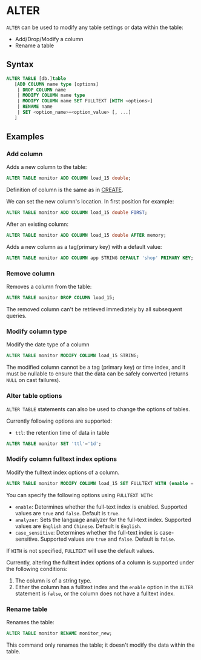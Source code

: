 # ALTER

`ALTER` can be used to modify any table settings or data within the table:

* Add/Drop/Modify a column
* Rename a table

## Syntax

```sql
ALTER TABLE [db.]table
   [ADD COLUMN name type [options]
    | DROP COLUMN name
    | MODIFY COLUMN name type
    | MODIFY COLUMN name SET FULLTEXT [WITH <options>]
    | RENAME name
    | SET <option_name>=<option_value> [, ...]
   ]
```

## Examples

### Add column

Adds a new column to the table:

```sql
ALTER TABLE monitor ADD COLUMN load_15 double;
```

Definition of column is the same as in [CREATE](./create.md).

We can set the new column's location. In first position for example:

```sql
ALTER TABLE monitor ADD COLUMN load_15 double FIRST;
```

After an existing column:

```sql
ALTER TABLE monitor ADD COLUMN load_15 double AFTER memory;
```

Adds a new column as a tag(primary key) with a default value:
```sql
ALTER TABLE monitor ADD COLUMN app STRING DEFAULT 'shop' PRIMARY KEY;
```

### Remove column

Removes a column from the table:

```sql
ALTER TABLE monitor DROP COLUMN load_15;
```

The removed column can't be retrieved immediately by all subsequent queries.

### Modify column type

Modify the date type of a column

```sql
ALTER TABLE monitor MODIFY COLUMN load_15 STRING;
```

The modified column cannot be a tag (primary key) or time index, and it must be nullable to ensure that the data can be safely converted (returns `NULL` on cast failures).

### Alter table options

`ALTER TABLE` statements can also be used to change the options of tables. 

Currently following options are supported:
- `ttl`: the retention time of data in table

```sql
ALTER TABLE monitor SET 'ttl'='1d';
```

### Modify column fulltext index options

Modify the fulltext index options of a column.

```sql
ALTER TABLE monitor MODIFY COLUMN load_15 SET FULLTEXT WITH (enable = 'true', analyzer = 'Chinese', case_sensitive = 'false');
```

You can specify the following options using `FULLTEXT WITH`:

- `enable`: Determines whether the full-text index is enabled. Supported values are `true` and `false`. Default is `true`.
- `analyzer`: Sets the language analyzer for the full-text index. Supported values are `English` and `Chinese`. Default is `English`.
- `case_sensitive`: Determines whether the full-text index is case-sensitive. Supported values are `true` and `false`. Default is `false`.

If `WITH` is not specified, `FULLTEXT` will use the default values.

Currently, altering the fulltext index options of a column is supported under the following conditions:

1. The column is of a string type.
2. Either the column has a fulltext index and the `enable` option in the `ALTER` statement is `false`, or the column does not have a fulltext index.

### Rename table

Renames the table:

```sql
ALTER TABLE monitor RENAME monitor_new;
```

This command only renames the table; it doesn't modify the data within the table.
